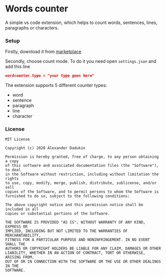# Words counter

A simple vs code extension, which helps to count words, sentences, lines, paragraphs or characters.

### Setup

Firstly, download it from [marketplace](https://marketplace.visualstudio.com/items?itemName=alexanderdadukin.st235-wordscounter)

Secondly, choose count mode. To do it you need open `settings.json` and add this line 

```json
wordcounter.type = "your type goes here"
```

The extension supports 5 different counter types:

- word 
- sentence 
- paragraph 
- line 
- character

### License 

```
MIT License

Copyright (c) 2020 Alexander Dadukin

Permission is hereby granted, free of charge, to any person obtaining a copy
of this software and associated documentation files (the "Software"), to deal
in the Software without restriction, including without limitation the rights
to use, copy, modify, merge, publish, distribute, sublicense, and/or sell
copies of the Software, and to permit persons to whom the Software is
furnished to do so, subject to the following conditions:

The above copyright notice and this permission notice shall be included in all
copies or substantial portions of the Software.

THE SOFTWARE IS PROVIDED "AS IS", WITHOUT WARRANTY OF ANY KIND, EXPRESS OR
IMPLIED, INCLUDING BUT NOT LIMITED TO THE WARRANTIES OF MERCHANTABILITY,
FITNESS FOR A PARTICULAR PURPOSE AND NONINFRINGEMENT. IN NO EVENT SHALL THE
AUTHORS OR COPYRIGHT HOLDERS BE LIABLE FOR ANY CLAIM, DAMAGES OR OTHER
LIABILITY, WHETHER IN AN ACTION OF CONTRACT, TORT OR OTHERWISE, ARISING FROM,
OUT OF OR IN CONNECTION WITH THE SOFTWARE OR THE USE OR OTHER DEALINGS IN THE
SOFTWARE.
```
